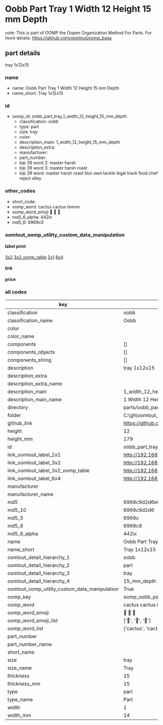 # Oobb Part Tray 1 Width 12 Height 15 mm Depth  

note: This is part of OOMP the Oopen Organization Method For Parts. For more details: https://github.com/oomlout/oomp_base

##  part details
  



tray 1x12x15



### name
* name: Oobb Part Tray 1 Width 12 Height 15 mm Depth
* name_short: Tray 1x12x15 
### id
* oomp_id: oobb_part_tray_1_width_12_height_15_mm_depth
  * classification: oobb
  * type: part
  * size: tray
  * color: 
  * description_main: 1_width_12_height_15_mm_depth
  * description_extra: 
  * manufacturer: 
  * part_number: 
  * bip 39 word 2: master harsh
  * bip 39 word 3: master harsh roast
  * bip 39 word: master harsh roast blur own tackle legal track food chef reject alley

### other_codes
* short_code: 
* oomp_word: cactus cactus lemon
* oomp_word_emoji :cactus: :cactus: :lemon:
* md5_6_alpha: 442ix
* md5_6: 6969c9






### oomlout_oomp_utility_custom_data_manipulation
#### label print
[3x2](http://192.168.1.245:1112/?label=oomp%20442ix)
[3x2_oomp_table](http://192.168.1.108:1112/?label=oomp%20442ix)
[2x1](http://192.168.1.242:1112/?label=oomp%20442ix)
[6x4](http://192.168.1.55:1112/?label=oomp%20442ix)    

#### link

                              

#### price







### all codes 
| key | value |  
| --- | --- |  
| classification | oobb |  
| classification_name | Oobb |  
| color |  |  
| color_name |  |  
| components | [] |  
| components_objects | [] |  
| components_string | [] |  
| description | tray 1x12x15 |  
| description_extra |  |  
| description_extra_name |  |  
| description_main | 1_width_12_height_15_mm_depth |  
| description_main_name | 1 Width 12 Height 15 mm Depth |  
| directory | parts/oobb_part_tray_1_width_12_height_15_mm_depth |  
| folder | C:\gh\oomlout_oobb_version_4_generated_parts\things\oobb_part_tray_1_width_12_height_15_mm_depth |  
| github_link | https://github.com/oomlout/oomlout_oomp_part_src/tree/main/parts/oobb_part_tray_1_width_12_height_15_mm_depth |  
| height | 12 |  
| height_mm | 179 |  
| id | oobb_part_tray_1_width_12_height_15_mm_depth |  
| link_oomlout_label_2x1 | http://192.168.1.242:1112/?label=oomp%20442ix |  
| link_oomlout_label_3x2 | http://192.168.1.245:1112/?label=oomp%20442ix |  
| link_oomlout_label_3x2_oomp_table | http://192.168.1.108:1112/?label=oomp%20442ix |  
| link_oomlout_label_6x4 | http://192.168.1.55:1112/?label=oomp%20442ix |  
| manufacturer |  |  
| manufacturer_name |  |  
| md5 | 6969c9d2d6e68fef744f0187761a5445 |  
| md5_10 | 6969c9d2d6 |  
| md5_5 | 6969c |  
| md5_6 | 6969c9 |  
| md5_6_alpha | 442ix |  
| name | Oobb Part Tray 1 Width 12 Height 15 mm Depth |  
| name_short | Tray 1x12x15  |  
| oomlout_detail_hierarchy_1 | oobb |  
| oomlout_detail_hierarchy_2 | part |  
| oomlout_detail_hierarchy_3 | tray |  
| oomlout_detail_hierarchy_4 | 15_mm_depth |  
| oomlout_oomp_utility_custom_data_manipulation | True |  
| oomp_key | oomp_oobb_part_tray_1_width_12_height_15_mm_depth |  
| oomp_word | cactus cactus lemon |  
| oomp_word_emoji | :cactus: :cactus: :lemon: |  
| oomp_word_emoji_list | [':cactus:', ':cactus:', ':lemon:'] |  
| oomp_word_list | ['cactus', 'cactus', 'lemon'] |  
| part_number |  |  
| part_number_name |  |  
| short_name |  |  
| size | tray |  
| size_name | Tray |  
| thickness | 15 |  
| thickness_mm | 15 |  
| type | part |  
| type_name | Part |  
| width | 1 |  
| width_mm | 14 |  

